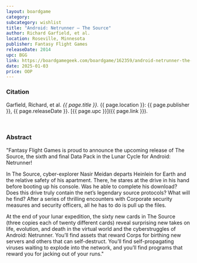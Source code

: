 ```yaml
---
layout: boardgame
category:
subcategory: wishlist
title: "Android: Netrunner – The Source"
author: Richard Garfield, et al.
location: Roseville, Minnesota
publisher: Fantasy Flight Games
releaseDate: 2014
upc: BGG
link: https://boardgamegeek.com/boardgame/162359/android-netrunner-the-source
date: 2025-01-03
price: OOP
---
```


### Citation

Garfield, Richard, et al. *{{ page.title }}.* {{ page.location }}: {{ page.publisher }}, {{ page.releaseDate }}. [{{ page.upc }}]({{ page.link }}).

<br>


### Abstract

"Fantasy Flight Games is proud to announce the upcoming release of The Source, the sixth and final Data Pack in the Lunar Cycle for Android: Netrunner!

In The Source, cyber-explorer Nasir Meidan departs Heinlein for Earth and the relative safety of his apartment. There, he stares at the drive in his hand before booting up his console. Was he able to complete his download? Does this drive truly contain the net’s legendary source protocols? What will he find? After a series of thrilling encounters with Corporate security measures and security officers, all he has to do is pull up the files.

At the end of your lunar expedition, the sixty new cards in The Source (three copies each of twenty different cards) reveal surprising new takes on life, evolution, and death in the virtual world and the cyberstruggles of Android: Netrunner. You’ll find assets that reward Corps for birthing new servers and others that can self-destruct. You’ll find self-propagating viruses waiting to explode into the network, and you’ll find programs that reward you for jacking out of your runs."

